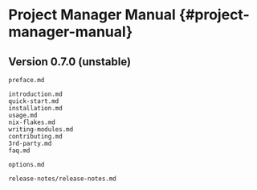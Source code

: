 # Project Manager Manual {#project-manager-manual}

## Version 0.7.0 (unstable)

```{=include=} preface
preface.md
```

```{=include=} parts
introduction.md
quick-start.md
installation.md
usage.md
nix-flakes.md
writing-modules.md
contributing.md
3rd-party.md
faq.md
```

```{=include=} appendix html:into-file=//options.xhtml
options.md
```

```{=include=} appendix html:into-file=//release-notes.xhtml
release-notes/release-notes.md
```

